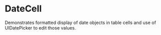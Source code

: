 DateCell
========

Demonstrates formatted display of date objects in table cells and use of UIDatePicker to edit those values.
